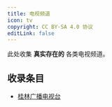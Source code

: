 ```yaml
---
title: 电视频道
icon: tv
copyright: CC BY-SA 4.0 协议
editLink: false
---
```


此处收集 **真实存在的** 各类电视频道。

## 收录条目

- [桂林广播电视台](gltvs.md)